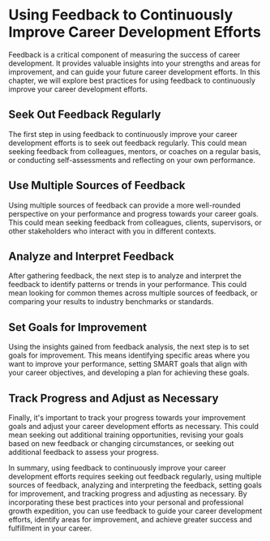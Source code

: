 Using Feedback to Continuously Improve Career Development Efforts
=======================================================================================================================

Feedback is a critical component of measuring the success of career development. It provides valuable insights into your strengths and areas for improvement, and can guide your future career development efforts. In this chapter, we will explore best practices for using feedback to continuously improve your career development efforts.

Seek Out Feedback Regularly
---------------------------

The first step in using feedback to continuously improve your career development efforts is to seek out feedback regularly. This could mean seeking feedback from colleagues, mentors, or coaches on a regular basis, or conducting self-assessments and reflecting on your own performance.

Use Multiple Sources of Feedback
--------------------------------

Using multiple sources of feedback can provide a more well-rounded perspective on your performance and progress towards your career goals. This could mean seeking feedback from colleagues, clients, supervisors, or other stakeholders who interact with you in different contexts.

Analyze and Interpret Feedback
------------------------------

After gathering feedback, the next step is to analyze and interpret the feedback to identify patterns or trends in your performance. This could mean looking for common themes across multiple sources of feedback, or comparing your results to industry benchmarks or standards.

Set Goals for Improvement
-------------------------

Using the insights gained from feedback analysis, the next step is to set goals for improvement. This means identifying specific areas where you want to improve your performance, setting SMART goals that align with your career objectives, and developing a plan for achieving these goals.

Track Progress and Adjust as Necessary
--------------------------------------

Finally, it's important to track your progress towards your improvement goals and adjust your career development efforts as necessary. This could mean seeking out additional training opportunities, revising your goals based on new feedback or changing circumstances, or seeking out additional feedback to assess your progress.

In summary, using feedback to continuously improve your career development efforts requires seeking out feedback regularly, using multiple sources of feedback, analyzing and interpreting the feedback, setting goals for improvement, and tracking progress and adjusting as necessary. By incorporating these best practices into your personal and professional growth expedition, you can use feedback to guide your career development efforts, identify areas for improvement, and achieve greater success and fulfillment in your career.


